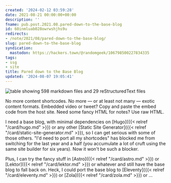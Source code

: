```yaml
---
created: '2024-02-12 03:59:28'
date: 2021-08-21 00:00:00+00:00
description: ''
fname: pub.post.2021.08.pared-down-to-the-base-blog
id: 60inmluab028owrwshjhs9u
redirects:
- /note/2021/08/pared-down-to-the-base-blog/
slug: pared-down-to-the-base-blog
syndication:
  mastodon: https://hackers.town/@randomgeek/106798500227834335
tags:
- ssg
- site
title: Pared down to the Base Blog
updated: '2024-08-07 19:05:41'
---
```


![table showing 598 markdown files and 29 reStructuredText files](assets/img/2021/cover-2021-08-21.png "My `rst.txt` files become HTML before the SSG sees, so I may leave them")

No more content shortcodes. No more — or at least not many — exotic content formats. Embedded video or tweet? Copy and paste the embed code from the host site. Need some fancy HTML for notes? Use raw HTML.

I need a base blog, with minimal dependencies on [Hugo]({{< relref "/card/hugo.md" >}}) or any other [Static Site Generator]({{< relref "/card/static-site-generator.md" >}}), so I can get serious with some of those others. "I'd need to port all my shortcodes" has blocked me from switching for the last year and a half (you accumulate a lot of cruft using the same site builder for six years). Now it won't be such a blocker.

Plus, I can try the fancy stuff in [Astro]({{< relref "/card/astro.md" >}}) or [Lektor]({{< relref "/card/lektor.md" >}}) or whatever and still have the base blog to fall back on. Heck, I could port the base blog to [Eleventy]({{< relref "/card/eleventy.md" >}}) or [Zola]({{< relref "/card/zola.md" >}}) or …